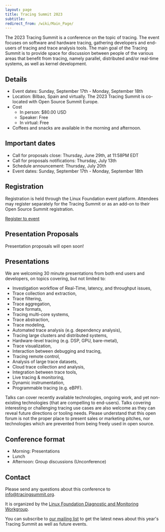 ```yaml
---
layout: page
title: Tracing Summit 2023
subtitle:
redirect_from: /wiki/Main_Page/
---
```


The 2023 Tracing Summit is a conference on the topic of tracing. The event focuses on software and hardware tracing, gathering developers and end-users of tracing and trace analysis tools. The main goal of the Tracing Summit is to provide space for discussion between people of the various areas that benefit from tracing, namely parallel, distributed and/or real-time systems, as well as kernel development.

## Details

* Event dates: Sunday, September 17th - Monday, September 18th
* Location: Bilbao, Spain and virtually. The 2023 Tracing Summit is co-located with Open Source Summit Europe.
* Cost
	* In person: $80.00 USD
    * Speaker: Free
    * In virtual: Free
* Coffees and snacks are available in the morning and afternoon.

## Important dates

* Call for proposals close: Thursday, June 29th, at 11:58PM EDT
* Call for proposals notifications: Thursday, July 13th
* Schedule announcement: Thursday, July 20th
* Event dates: Sunday, September 17th - Monday, September 18th

## Registration

Registration is held through the Linux Foundation event platform. Attendees may register separately for the Tracing Summit or as an add-on to their Open Source Summit registration.

[Register to event](https://events.linuxfoundation.org/open-source-summit-europe/features/co-located-events/)

## Presentation Proposals

Presentation proposals will open soon!

## Presentations
We are welcoming 30 minute presentations from both end users and developers, on topics covering, but not limited to:

* Investigation workflow of Real-Time, latency, and throughput issues,
* Trace collection and extraction,
* Trace filtering,
* Trace aggregation,
* Trace formats,
* Tracing multi-core systems,
* Trace abstraction,
* Trace modeling,
* Automated trace analysis (e.g. dependency analysis),
* Tracing large clusters and distributed systems,
* Hardware-level tracing (e.g. DSP, GPU, bare-metal),
* Trace visualization,
* Interaction between debugging and tracing,
* Tracing remote control,
* Analysis of large trace datasets,
* Cloud trace collection and analysis,
* Integration between trace tools,
* Live tracing & monitoring,
* Dynamic instrumentation,
* Programmable tracing (e.g. eBPF).

Talks can cover recently available technologies, ongoing work, and yet non-existing technologies (that are compelling to end-users). Talks covering interesting or challenging tracing use cases are also welcome as they can reveal future directions or tooling needs. Please understand that this open forum is not the proper place to present sales or marketing pitches, nor technologies which are prevented from being freely used in open source.

## Conference format

* Morning: Presentations
* Lunch
* Afternoon: Group discussions (Unconference)

## Contact
Please send any questions about this conference to [info@tracingsummit.org](mailto:info@tracingsummit.org).

It is organized by the [Linux Foundation Diagnostic and Monitoring Workgroup](https://diamon.org).

You can subscribe to [our mailing list](https://eepurl.com/goakfv) to get the latest news about this year's Tracing Summit as well as future events.
